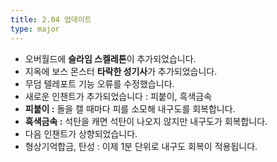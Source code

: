 ```yaml
---
title: 2.04 업데이트
type: major
---
```


* 오버월드에 **슬라임 스켈레톤**이 추가되었습니다.
* 지옥에 보스 몬스터 **타락한 성기사**가 추가되었습니다.
* 무덤 텔레포트 기능 오류를 수정했습니다.
* 새로운 인챈트가 추가되었습니다 : 피붙이, 흑색금속
* **피붙이 :** 돌을 캘 때마다 피를 소모해 내구도를 회복합니다.
* **흑색금속 :**&nbsp;석탄을 캐면 석탄이 나오지 않지만 내구도가 회복합니다.
* 다음 인챈트가 상향되었습니다.
* 형상기억합금, 탄성 : 이제 1분 단위로 내구도 회복이 적용됩니다.